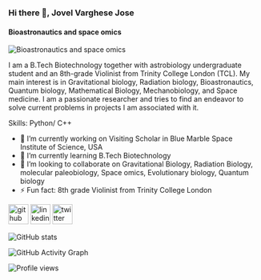 ### Hi there 👋, Jovel Varghese Jose
#### Bioastronautics and space omics
![Bioastronautics and space omics](https://github.com/MicroboyJovel/MicroboyJovel/blob/main/image.jpg)

I am a B.Tech Biotechnology together with astrobiology undergraduate student and an 8th-grade Violinist from Trinity College London (TCL).
My main interest is in Gravitational biology, Radiation biology, Bioastronautics, Quantum biology, Mathematical Biology, Mechanobiology, and Space medicine.
I am a passionate researcher and tries to find an endeavor to solve current problems in projects I am associated with it.

Skills: Python/ C++ 

- 🔭 I’m currently working on Visiting Scholar in Blue Marble Space Institute of Science, USA 
- 🌱 I’m currently learning B.Tech Biotechnology 
- 👯 I’m looking to collaborate on Gravitational Biology, Radiation Biology, molecular paleobiology, Space omics, Evolutionary biology, Quantum biology 
- ⚡ Fun fact: 8th grade Violinist from Trinity College London 


[<img src='https://cdn.jsdelivr.net/npm/simple-icons@3.0.1/icons/github.svg' alt='github' height='40'>](https://github.com/MicroboyJovel)  [<img src='https://cdn.jsdelivr.net/npm/simple-icons@3.0.1/icons/linkedin.svg' alt='linkedin' height='40'>](https://www.linkedin.com/in/www.linkedin.com/in/jovel-varghese-jose-7b82b31a1/)  [<img src='https://cdn.jsdelivr.net/npm/simple-icons@3.0.1/icons/twitter.svg' alt='twitter' height='40'>](https://twitter.com/https://twitter.com/gravityboyJovel)  

![GitHub stats](https://github-readme-stats.vercel.app/api?username=MicroboyJovel&show_icons=true&count_private=true)  

![GitHub Activity Graph](https://activity-graph.herokuapp.com/graph?username=MicroboyJovel)  

![Profile views](https://gpvc.arturio.dev/MicroboyJovel)  
